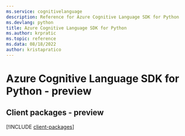 ```yaml
---
ms.service: cognitivelanguage
description: Reference for Azure Cognitive Language SDK for Python
ms.devlang: python
title: Azure Cognitive Language SDK for Python
ms.author: krpratic
ms.topic: reference
ms.data: 08/18/2022
author: kristapratico
---
```

# Azure Cognitive Language SDK for Python - preview

## Client packages - preview
[!INCLUDE [client-packages](cognitive-language-client-index.md)]